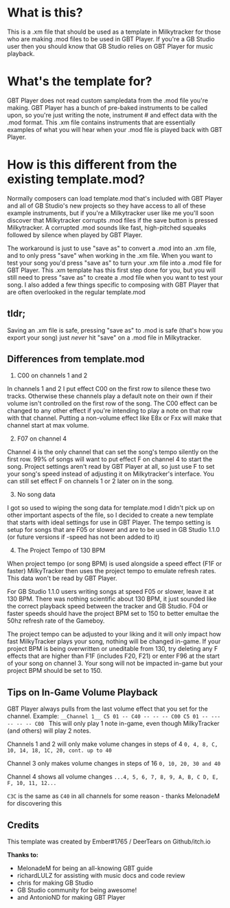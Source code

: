 # What is this?

This is a .xm file that should be used as a template in Milkytracker for those who are making .mod files to be used in GBT Player. If you're a GB Studio user then you should know that GB Studio relies on GBT Player for music playback.

# What's the template for?

GBT Player does not read custom sampledata from the .mod file you're making. GBT Player has a bunch of pre-baked instruments to be called upon, so you're just writing the note, instrument # and effect data with the .mod format. This .xm file contains instruments that are essentially examples of what you will hear when your .mod file is played back with GBT Player.

# How is this different from the existing template.mod?

Normally composers can load template.mod that's included with GBT Player and all of GB Studio's new projects so they have access to all of these example instruments, but if you're a Milkytracker user like me you'll soon discover that Milkytracker corrupts .mod files if the save button is pressed Milkytracker. A corrupted .mod sounds like fast, high-pitched squeaks followed by silence when played by GBT Player.

The workaround is just to use "save as" to convert a .mod into an .xm file, and to only press "save" when working in the .xm file. When you want to test your song you'd press "save as" to turn your .xm file into a .mod file for GBT Player. This .xm template has this first step done for you, but you will still need to press "save as" to create a .mod file when you want to test your song. I also added a few things specific to composing with GBT Player that are often overlooked in the regular template.mod

## tldr;

Saving an .xm file is safe, pressing "save as" to .mod is safe (that's how you export your song) just *never* hit "save" on a .mod file in Milkytracker.

## Differences from template.mod

1. C00 on channels 1 and 2

  In channels 1 and 2 I put effect C00 on the first row to silence these two tracks. Otherwise these channels play a default note on their own if their volume isn't controlled on the first row of the song. The C00 effect can be changed to any other effect if you're intending to play a note on that row with that channel. Putting a non-volume effect like E8x or Fxx will make that channel start at max volume.

2. F07 on channel 4

  Channel 4 is the only channel that can set the song's tempo silently on the first row. 99% of songs will want to put effect F on channel 4 to start the song. Project settings aren't read by GBT Player at all, so just use F to set your song's speed instead of adjusting it on Milkytracker's interface. You can still set effect F on channels 1 or 2 later on in the song.

3. No song data

I got so used to wiping the song data for template.mod I didn't pick up on other important aspects of the file, so I decided to create a new template that starts with ideal settings for use in GBT Player. The tempo setting is setup for songs that are F05 or slower and are to be used in GB Studio 1.1.0 (or future versions if -speed has not been added to it)

4. The Project Tempo of 130 BPM

When project tempo (or song BPM) is used alongside a speed effect (F1F or faster) MilkyTracker then uses the project tempo to emulate refresh rates. This data won't be read by GBT Player.

For GB Studio 1.1.0 users writing songs at speed F05 or slower, leave it at 130 BPM. There was nothing scientific about 130 BPM, it just sounded like the correct playback speed between the tracker and GB Studio. F04 or faster speeds should have the project BPM set to 150 to better emultae the 50hz refresh rate of the Gameboy.

The project tempo can be adjusted to your liking and it will only impact how fast MilkyTracker plays your song, nothing will be changed in-game. If your project BPM is being overwritten or uneditable from 130, try deleting any F effects that are higher than F1F (includes F20, F21) or enter F96 at the start of your song on channel 3. Your song will not be impacted in-game but your project BPM should be set to 150.

## Tips on In-Game Volume Playback

GBT Player always pulls from the last volume effect that you set for the channel. Example:
``__Channel 1__
C5 01 -- C40
-- -- -- C00
C5 01 -- ---
-- -- -- C00
``
This will only play 1 note in-game, even though MilkyTracker (and others) will play 2 notes.

Channels 1 and 2 will only make volume changes in steps of 4
`0, 4, 8, C, 10, 14, 18, 1C, 20, cont. up to 40`

Channel 3 only makes volume changes in steps of 16
`0, 10, 20, 30 and 40`

Channel 4 shows all volume changes
`...4, 5, 6, 7, 8, 9, A, B, C D, E, F, 10, 11, 12...`

`C3C` is the same as `C40` in all channels for some reason - thanks MelonadeM for discovering this

## Credits

This template was created by Ember#1765 / DeerTears on Github/itch.io

**Thanks to:**

- MelonadeM for being an all-knowing GBT guide
- richardLULZ for assisting with music docs and code review
- chris for making GB Studio
- GB Studio community for being awesome!
- and AntonioND for making GBT Player
